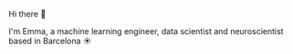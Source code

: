 Hi there 👋

I'm Emma, a machine learning engineer, data scientist and neuroscientist based in Barcelona ☀️
